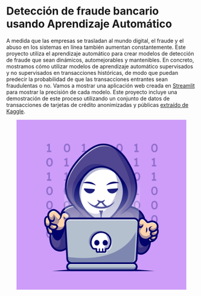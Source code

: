 # Detección de fraude bancario usando Aprendizaje Automático

A medida que las empresas se trasladan al mundo digital, el fraude y el abuso en los sistemas en línea también aumentan constantemente. Este proyecto utiliza el aprendizaje automático para crear modelos de detección de fraude que sean dinámicos, automejorables y mantenibles. 
En concreto, mostramos cómo utilizar modelos de aprendizaje automático supervisados ​​y no supervisados ​​en transacciones históricas, de modo que puedan predecir la probabilidad de que las transacciones entrantes sean fraudulentas o no. Vamos a mostrar una aplicación web creada en [Streamlit](https://streamlit.io) para mostrar la precisión de cada modelo. Este proyecto incluye una demostración de este proceso utilizando un conjunto de datos de transacciones de tarjetas de crédito anonimizadas y públicas [extraído de Kaggle](https://www.kaggle.com/code/gpreda/credit-card-fraud-detection-predictive-models/input). 


<p align="center">
  <img width="450" src="fraud.jpg">
</p>

